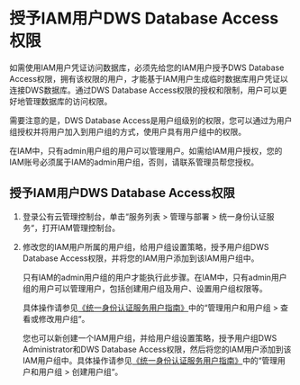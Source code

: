 # 授予IAM用户DWS Database Access权限<a name="dws_01_0135"></a>

如需使用IAM用户凭证访问数据库，必须先给您的IAM用户授予DWS Database Access权限，拥有该权限的用户，才能基于IAM用户生成临时数据库用户凭证以连接DWS数据库。通过DWS Database Access权限的授权和限制，用户可以更好地管理数据库的访问权限。

需要注意的是，DWS Database Access是用户组级别的权限，您可以通过为用户组授权并将用户加入到用户组的方式，使用户具有用户组中的权限。

在IAM中，只有admin用户组的用户可以管理用户。如需给IAM用户授权，您的IAM账号必须属于IAM的admin用户组，否则，请联系管理员帮您授权。

## 授予IAM用户DWS Database Access权限<a name="section183185863313"></a>

1.  登录公有云管理控制台，单击“服务列表 \> 管理与部署 \> 统一身份认证服务“，打开IAM管理控制台。
2.  修改您的IAM用户所属的用户组，给用户组设置策略，授予用户组DWS Database Access权限，并将您的IAM用户添加到该IAM用户组中。

    只有IAM的admin用户组的用户才能执行此步骤。在IAM中，只有admin用户组的用户可以管理用户，包括创建用户组及用户、设置用户组权限等。

    具体操作请参见[《统一身份认证服务用户指南》](https://support.huaweicloud.com/iam/index.html)中的“管理用户和用户组 \> 查看或修改用户组“。

    您也可以新创建一个IAM用户组，并给用户组设置策略，授予用户组DWS Administrator和DWS Database Access权限，然后将您的IAM用户添加到该IAM用户组中。具体操作请参见[《统一身份认证服务用户指南》](https://support.huaweicloud.com/iam/index.html)中的“管理用户和用户组 \> 创建用户组“。


